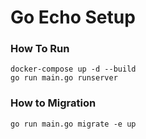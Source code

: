 Go Echo Setup
=========================================


### How To Run
```shell
docker-compose up -d --build
go run main.go runserver
```

### How to Migration
```shell
go run main.go migrate -e up
```